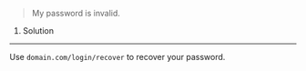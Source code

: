 > My password is invalid.


1. Solution
-----------

Use `domain.com/login/recover` to recover your password.
